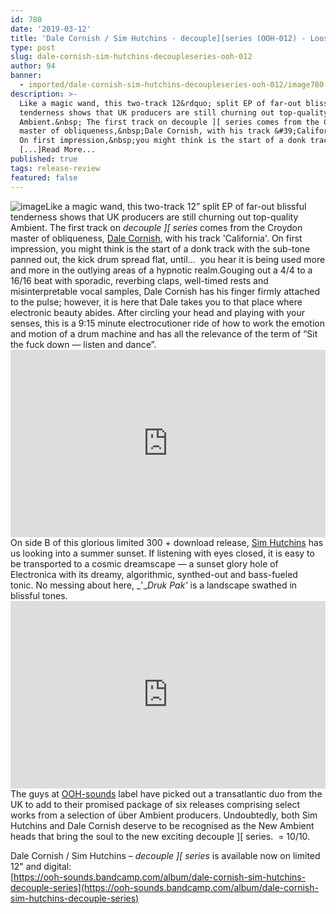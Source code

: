 ```yaml
---
id: 780
date: '2019-03-12'
title: 'Dale Cornish / Sim Hutchins - decouple][series (OOH-012) - Loose Lips'
type: post
slug: dale-cornish-sim-hutchins-decoupleseries-ooh-012
author: 94
banner:
  - imported/dale-cornish-sim-hutchins-decoupleseries-ooh-012/image780.jpeg
description: >-
  Like a magic wand, this two-track 12&rdquo; split EP of far-out blissful
  tenderness shows that UK producers are still churning out top-quality
  Ambient.&nbsp; The first track on decouple ][ series comes from the Croydon
  master of obliqueness,&nbsp;Dale Cornish, with his track &#39;California&#39;.
  On first impression,&nbsp;you might think is the start of a donk track with
  [...]Read More...
published: true
tags: release-review
featured: false
---
```

![image](../imported/dale-cornish-sim-hutchins-decoupleseries-ooh-012/image780.jpeg)Like a magic wand, this two-track 12” split EP of far-out blissful tenderness shows that UK producers are still churning out top-quality Ambient. The first track on _decouple \]\[ series_ comes from the Croydon master of obliqueness, [Dale Cornish](https://dalecornish.bandcamp.com/), with his track 'California'. On first impression, you might think is the start of a donk track with the sub-tone panned out, the kick drum spread flat, until…  you hear it is being used more and more in the outlying areas of a hypnotic realm.Gouging out a 4/4 to a 16/16 beat with sporadic, reverbing claps, well-timed rests and misinterpretable vocal samples, Dale Cornish has his finger firmly attached to the pulse; however, it is here that Dale takes you to that place where electronic beauty abides. After circling your head and playing with your senses, this is a 9:15 minute electrocutioner ride of how to work the emotion and motion of a drum machine and has all the relevance of the term of “Sit the fuck down — listen and dance”. <iframe width='100%' height='300' scrolling='no' frameborder='no' allow='autoplay' src='https://bandcamp.com/EmbeddedPlayer/album=3860486165/size=large/bgcol=ffffff/linkcol=0687f5/tracklist=false/artwork=small/track=2050399323/transparent=true/'></iframe>  
On side B of this glorious limited 300 + download release, [Sim Hutchins](https://www.residentadvisor.net/dj/simhutchins) has us looking into a summer sunset. If listening with eyes closed, it is easy to be transported to a cosmic dreamscape — a sunset glory hole of Electronica with its dreamy, algorithmic, synthed-out and bass-fueled tonic. No messing about here, _'__Druk Pak'_ is a landscape swathed in blissful tones. <iframe width='100%' height='300' scrolling='no' frameborder='no' allow='autoplay' src='https://bandcamp.com/EmbeddedPlayer/album=3860486165/size=large/bgcol=ffffff/linkcol=0687f5/tracklist=false/artwork=small/track=4087099158/transparent=true/'></iframe>The guys at [OOH-sounds](https://ooh-sounds.bandcamp.com) label have picked out a transatlantic duo from the UK to add to their promised package of six releases comprising select works from a selection of über Ambient producers. Undoubtedly, both Sim Hutchins and Dale Cornish deserve to be recognised as the New Ambient heads that bring the soul to the new exciting decouple \]\[ series.  = 10/10.

Dale Cornish / Sim Hutchins – _decouple \]\[ series_ is available now on limited 12" and digital:  
[https://ooh-sounds.bandcamp.com/album/dale-cornish-sim-hutchins-decouple-series](https://ooh-sounds.bandcamp.com/album/dale-cornish-sim-hutchins-decouple-series)